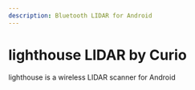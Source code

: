 ```yaml
---
description: Bluetooth LIDAR for Android
---
```


# lighthouse LIDAR by Curio

lighthouse is a wireless LIDAR scanner for Android

